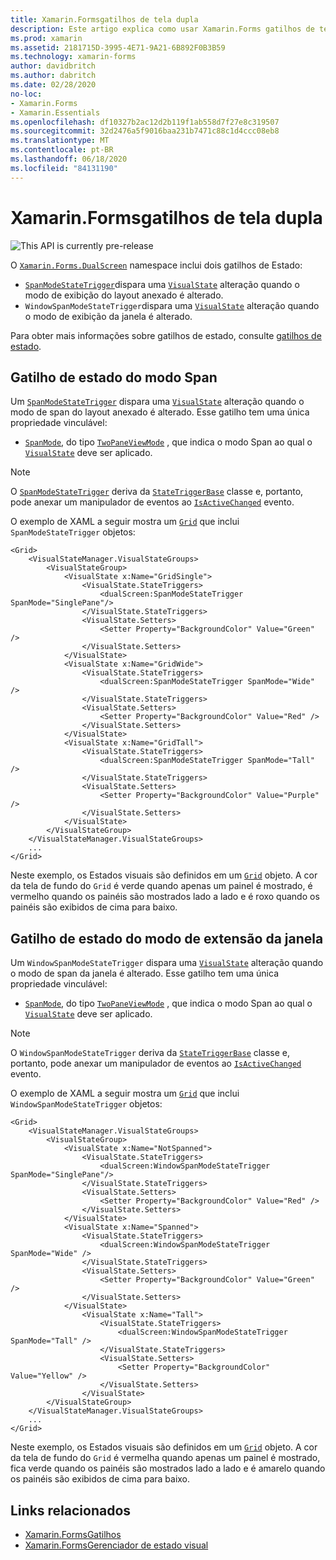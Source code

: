 ```yaml
---
title: Xamarin.Formsgatilhos de tela dupla
description: Este artigo explica como usar Xamarin.Forms gatilhos de tela dupla para responder a alterações de interface do usuário com XAML.
ms.prod: xamarin
ms.assetid: 2181715D-3995-4E71-9A21-6B892F0B3B59
ms.technology: xamarin-forms
author: davidbritch
ms.author: dabritch
ms.date: 02/28/2020
no-loc:
- Xamarin.Forms
- Xamarin.Essentials
ms.openlocfilehash: df10327b2ac12d2b119f1ab558d7f27e8c319507
ms.sourcegitcommit: 32d2476a5f9016baa231b7471c88c1d4ccc08eb8
ms.translationtype: MT
ms.contentlocale: pt-BR
ms.lasthandoff: 06/18/2020
ms.locfileid: "84131190"
---
```

# <a name="xamarinforms-dual-screen-triggers"></a>Xamarin.Formsgatilhos de tela dupla

![](~/media/shared/preview.png "This API is currently pre-release")

O [`Xamarin.Forms.DualScreen`](xref:Xamarin.Forms.DualScreen) namespace inclui dois gatilhos de Estado:

- [`SpanModeStateTrigger`](xref:Xamarin.Forms.DualScreen.SpanModeStateTrigger)dispara uma [`VisualState`](xref:Xamarin.Forms.VisualState) alteração quando o modo de exibição do layout anexado é alterado.
- `WindowSpanModeStateTrigger`dispara uma [`VisualState`](xref:Xamarin.Forms.VisualState) alteração quando o modo de exibição da janela é alterado.

Para obter mais informações sobre gatilhos de estado, consulte [gatilhos de estado](~/xamarin-forms/app-fundamentals/triggers.md#state-triggers).

## <a name="span-mode-state-trigger"></a>Gatilho de estado do modo Span

Um [`SpanModeStateTrigger`](xref:Xamarin.Forms.DualScreen.SpanModeStateTrigger) dispara uma [`VisualState`](xref:Xamarin.Forms.VisualState) alteração quando o modo de span do layout anexado é alterado. Esse gatilho tem uma única propriedade vinculável:

- [`SpanMode`](xref:Xamarin.Forms.DualScreen.SpanModeStateTrigger.SpanMode), do tipo [`TwoPaneViewMode`](xref:Xamarin.Forms.DualScreen.SpanModeStateTrigger.SpanMode) , que indica o modo Span ao qual o [`VisualState`](xref:Xamarin.Forms.VisualState) deve ser aplicado.

> [!NOTE]
> O [`SpanModeStateTrigger`](xref:Xamarin.Forms.DualScreen.SpanModeStateTrigger) deriva da [`StateTriggerBase`](xref:Xamarin.Forms.StateTriggerBase) classe e, portanto, pode anexar um manipulador de eventos ao [`IsActiveChanged`](xref:Xamarin.Forms.StateTriggerBase.IsActiveChanged) evento.

O exemplo de XAML a seguir mostra um [`Grid`](xref:Xamarin.Forms.Grid) que inclui `SpanModeStateTrigger` objetos:

```xaml
<Grid>
    <VisualStateManager.VisualStateGroups>
        <VisualStateGroup>
            <VisualState x:Name="GridSingle">
                <VisualState.StateTriggers>
                    <dualScreen:SpanModeStateTrigger SpanMode="SinglePane"/>
                </VisualState.StateTriggers>
                <VisualState.Setters>
                    <Setter Property="BackgroundColor" Value="Green" />
                </VisualState.Setters>
            </VisualState>
            <VisualState x:Name="GridWide">
                <VisualState.StateTriggers>
                    <dualScreen:SpanModeStateTrigger SpanMode="Wide" />
                </VisualState.StateTriggers>
                <VisualState.Setters>
                    <Setter Property="BackgroundColor" Value="Red" />
                </VisualState.Setters>
            </VisualState>
            <VisualState x:Name="GridTall">
                <VisualState.StateTriggers>
                    <dualScreen:SpanModeStateTrigger SpanMode="Tall" />
                </VisualState.StateTriggers>
                <VisualState.Setters>
                    <Setter Property="BackgroundColor" Value="Purple" />
                </VisualState.Setters>
            </VisualState>
        </VisualStateGroup>
    </VisualStateManager.VisualStateGroups>
    ...
</Grid>
```

Neste exemplo, os Estados visuais são definidos em um [`Grid`](xref:Xamarin.Forms.Grid) objeto. A cor da tela de fundo do `Grid` é verde quando apenas um painel é mostrado, é vermelho quando os painéis são mostrados lado a lado e é roxo quando os painéis são exibidos de cima para baixo.

## <a name="window-span-mode-state-trigger"></a>Gatilho de estado do modo de extensão da janela

Um `WindowSpanModeStateTrigger` dispara uma [`VisualState`](xref:Xamarin.Forms.VisualState) alteração quando o modo de span da janela é alterado. Esse gatilho tem uma única propriedade vinculável:

- [`SpanMode`](xref:Xamarin.Forms.DualScreen.SpanModeStateTrigger.SpanMode), do tipo [`TwoPaneViewMode`](xref:Xamarin.Forms.DualScreen.SpanModeStateTrigger.SpanMode) , que indica o modo Span ao qual o [`VisualState`](xref:Xamarin.Forms.VisualState) deve ser aplicado.

> [!NOTE]
> O `WindowSpanModeStateTrigger` deriva da [`StateTriggerBase`](xref:Xamarin.Forms.StateTriggerBase) classe e, portanto, pode anexar um manipulador de eventos ao [`IsActiveChanged`](xref:Xamarin.Forms.StateTriggerBase.IsActiveChanged) evento.

O exemplo de XAML a seguir mostra um [`Grid`](xref:Xamarin.Forms.Grid) que inclui `WindowSpanModeStateTrigger` objetos:

```xaml
<Grid>
    <VisualStateManager.VisualStateGroups>
        <VisualStateGroup>
            <VisualState x:Name="NotSpanned">
                <VisualState.StateTriggers>
                    <dualScreen:WindowSpanModeStateTrigger SpanMode="SinglePane"/>
                </VisualState.StateTriggers>
                <VisualState.Setters>
                    <Setter Property="BackgroundColor" Value="Red" />
                </VisualState.Setters>
            </VisualState>
            <VisualState x:Name="Spanned">
                <VisualState.StateTriggers>
                    <dualScreen:WindowSpanModeStateTrigger SpanMode="Wide" />
                </VisualState.StateTriggers>
                <VisualState.Setters>
                    <Setter Property="BackgroundColor" Value="Green" />
                </VisualState.Setters>
            </VisualState>
                <VisualState x:Name="Tall">
                    <VisualState.StateTriggers>
                        <dualScreen:WindowSpanModeStateTrigger SpanMode="Tall" />
                    </VisualState.StateTriggers>
                    <VisualState.Setters>
                        <Setter Property="BackgroundColor" Value="Yellow" />
                    </VisualState.Setters>
                </VisualState>
        </VisualStateGroup>
    </VisualStateManager.VisualStateGroups>
    ...
</Grid>    
```

Neste exemplo, os Estados visuais são definidos em um [`Grid`](xref:Xamarin.Forms.Grid) objeto. A cor da tela de fundo do `Grid` é vermelha quando apenas um painel é mostrado, fica verde quando os painéis são mostrados lado a lado e é amarelo quando os painéis são exibidos de cima para baixo.

## <a name="related-links"></a>Links relacionados

- [Xamarin.FormsGatilhos](~/xamarin-forms/app-fundamentals/triggers.md)
- [Xamarin.FormsGerenciador de estado visual](~/xamarin-forms/user-interface/visual-state-manager.md)
